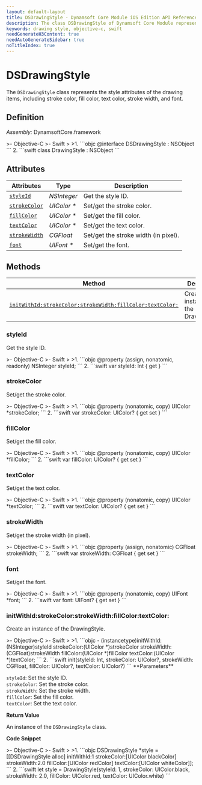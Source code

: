 ```yaml
---
layout: default-layout
title: DSDrawingStyle - Dynamsoft Core Module iOS Edition API Reference
description: The class DSDrawingStyle of Dynamsoft Core Module represents the style attributes of the drawing items, including stroke color, fill color, text color, stroke width, and font.
keywords: drawing style, objective-c, swift
needGenerateH3Content: true
needAutoGenerateSidebar: true
noTitleIndex: true
---
```


# DSDrawingStyle

The `DSDrawingStyle` class represents the style attributes of the drawing items, including stroke color, fill color, text color, stroke width, and font.

## Definition

*Assembly:* DynamsoftCore.framework

<div class="sample-code-prefix"></div>
>- Objective-C
>- Swift
>
>1. 
```objc
@interface DSDrawingStyle : NSObject
```
2. 
```swift
class DrawingStyle : NSObject
```

## Attributes

| Attributes | Type | Description |
| ---------- | ---- | ----------- |
| [`styleId`](#styleid) | *NSInteger* |Get the style ID. |
| [`strokeColor`](#strokecolor) | *UIColor \** | Set/get the stroke color. |
| [`fillColor`](#fillcolor) | *UIColor \** | Set/get the fill color. |
| [`textColor`](#textcolor) | *UIColor \** | Set/get the text color. |
| [`strokeWidth`](#strokewidth) | *CGFloat* | Set/get the stroke width (in pixel). |
| [`font`](#font) | *UIFont \** | Set/get the font. |

## Methods

| Method | Description |
|------- |-------------|
| [`initWithId:strokeColor:strokeWidth:fillColor:textColor:`](#initwithidstrokecolorstrokewidthfillcolortextcolor) | Create an instance of the DrawingStyle. |

### styleId

Get the style ID.

<div class="sample-code-prefix"></div>
>- Objective-C
>- Swift
>
>1. 
```objc
@property (assign, nonatomic, readonly) NSInteger styleId;
```
2. 
```swift
var styleId: Int { get }
```

### strokeColor

Set/get the stroke color.

<div class="sample-code-prefix"></div>
>- Objective-C
>- Swift
>
>1. 
```objc
@property (nonatomic, copy) UIColor *strokeColor;
```
2. 
```swift
var strokeColor: UIColor? { get set }
```

### fillColor

Set/get the fill color.

<div class="sample-code-prefix"></div>
>- Objective-C
>- Swift
>
>1. 
```objc
@property (nonatomic, copy) UIColor *fillColor;
```
2. 
```swift
var fillColor: UIColor? { get set }
```

### textColor

Set/get the text color.

<div class="sample-code-prefix"></div>
>- Objective-C
>- Swift
>
>1. 
```objc
@property (nonatomic, copy) UIColor *textColor;
```
2. 
```swift
var textColor: UIColor? { get set }
```

### strokeWidth

Set/get the stroke width (in pixel).

<div class="sample-code-prefix"></div>
>- Objective-C
>- Swift
>
>1. 
```objc
@property (assign, nonatomic) CGFloat strokeWidth;
```
2. 
```swift
var strokeWidth: CGFloat { get set }
```

### font

Set/get the font.

<div class="sample-code-prefix"></div>
>- Objective-C
>- Swift
>
>1. 
```objc
@property (nonatomic, copy) UIFont *font;
```
2. 
```swift
var font: UIFont? { get set }
```

### initWithId:strokeColor:strokeWidth:fillColor:textColor:

Create an instance of the DrawingStyle.

<div class="sample-code-prefix"></div>
>- Objective-C
>- Swift
>
>1. 
```objc
- (instancetype)initWithId:(NSInteger)styleId strokeColor:(UIColor *)strokeColor strokeWidth:(CGFloat)strokeWidth fillColor:(UIColor *)fillColor textColor:(UIColor *)textColor;
```
2. 
```swift
init(styleId: Int, strokeColor: UIColor?, strokeWidth: CGFloat, fillColor: UIColor?, textColor: UIColor?)
```
**Parameters**

`styleId`: Set the style ID.  
`strokeColor`: Set the stroke color.  
`strokeWidth`: Set the stroke width.  
`fillColor`: Set the fill color.  
`textColor`: Set the text color.  

**Return Value**

An instance of the `DSDrawingStyle` class.

**Code Snippet**

<div class="sample-code-prefix"></div>
>- Objective-C
>- Swift
>
>1. 
```objc
DSDrawingStyle *style = [[DSDrawingStyle alloc] initWithId:1 strokeColor:[UIColor blackColor] strokeWidth:2.0 fillColor:[UIColor redColor] textColor:[UIColor whiteColor]];
```
2. 
```swift
let style = DrawingStyle(styleId: 1, strokeColor: UIColor.black, strokeWidth: 2.0, fillColor: UIColor.red, textColor: UIColor.white)
```
